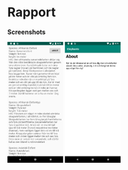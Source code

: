 
# Rapport

**Screenshots**

<img src="DataPic.png" width="25%"/>

<img src="AboutPic.png" width="25%"/>